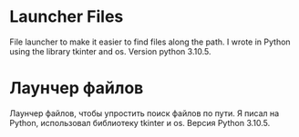 # Launcher Files
File launcher to make it easier to find files along the path.
I wrote in Python using the library tkinter and os. Version python 3.10.5.

# Лаунчер файлов
Лаунчер файлов, чтобы упростить поиск файлов по пути.
Я писал на Python, использовал библиотеку tkinter и os. Версия Python 3.10.5.
